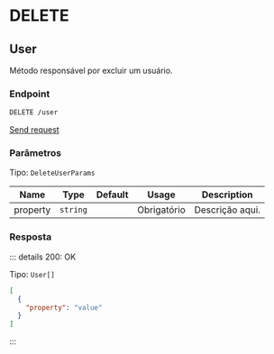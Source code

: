 # DELETE

## User

Método responsável por excluir um usuário.

### Endpoint

```sh
DELETE /user
```

[Send request](https://hopp.sh/r/C9uo9Ezvrj5x '/user')

### Parâmetros

Tipo: `DeleteUserParams`

| Name     | Type     | Default | Usage       | Description     |
| -------- | -------- | ------- | ----------- | --------------- |
| property | `string` |         | Obrigatório | Descrição aqui. |

### Resposta

::: details 200: OK

Tipo: `User[]`

```json
[
  {
    "property": "value"
  }
]
```

:::
